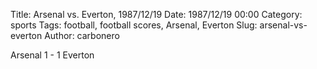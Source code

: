 Title: Arsenal vs. Everton, 1987/12/19
Date: 1987/12/19 00:00
Category: sports
Tags: football, football scores, Arsenal, Everton
Slug: arsenal-vs-everton
Author: carbonero


Arsenal 1 - 1 Everton

